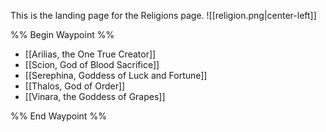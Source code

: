 This is the landing page for the Religions page.
![[religion.png|center-left]]

%% Begin Waypoint %%
- [[Arilias, the One True Creator]]
- [[Scion, God of Blood Sacrifice]]
- [[Serephina, Goddess of Luck and Fortune]]
- [[Thalos, God of Order]]
- [[Vinara, the Goddess of Grapes]]

%% End Waypoint %%